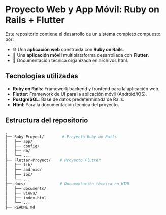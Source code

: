 # Proyecto Web y App Móvil: Ruby on Rails + Flutter

Este repositorio contiene el desarrollo de un sistema completo compuesto por:

- 🌐 Una **aplicación web** construida con **Ruby on Rails**.
- 📱 Una **aplicación móvil** multiplataforma desarrollada con **Flutter**.
- 📄 Documentación técnica organizada en archivos html.

## Tecnologías utilizadas

- **Ruby on Rails**: Framework backend y frontend para la aplicación web.
- **Flutter**: Framework de UI para la aplicación móvil (Android/iOS).
- **PostgreSQL**: Base de datos predeterminada de Rails.
- **Html**: Para la documentación técnica del proyecto.

## Estructura del repositorio

```bash
.
├── Ruby-Proyect/        # Proyecto Ruby on Rails
│   ├── app/
│   ├── config/
│   ├── db/
│   └── ...
├── Flutter-Proyect/    # Proyecto Flutter
│   ├── lib/
│   ├── android/
│   ├── ios/
│   └── ...
├── docs/               # Documentación técnica en HTML
│   ├── documents/
│   ├── views/
│   ├── index.html
│   └── ...
├── README.md
